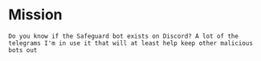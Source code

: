 Mission
============
````
Do you know if the Safeguard bot exists on Discord? A lot of the telegrams I'm in use it that will at least help keep other malicious bots out
````